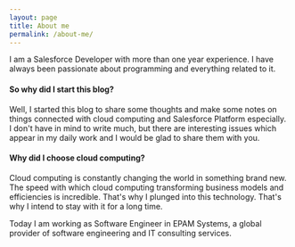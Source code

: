 ```yaml
---
layout: page
title: About me
permalink: /about-me/
---
```


I am a Salesforce Developer with more than one year experience. I have always been passionate about programming and everything related to it.

#### So why did I start this blog?
Well, I started this blog to share some thoughts and make some notes on things connected with cloud computing and Salesforce Platform especially. I don't have in mind to write much, but there are interesting issues which appear in my daily work and I
would be glad to share them with you.

#### Why did I choose cloud computing?
Cloud computing is constantly changing the world in something brand new. The speed with which cloud computing transforming business models and efficiencies is incredible. That's why I plunged into this technology. That's why I intend to stay with it for a long time.

Today I am working as Software Engineer in EPAM Systems, a global provider of software engineering and IT consulting services.